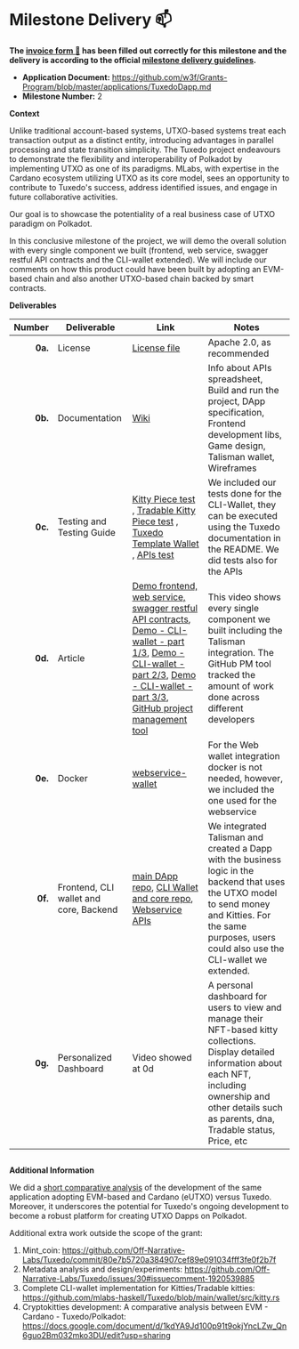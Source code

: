 # Milestone Delivery :mailbox:

**The [invoice form :pencil:](https://docs.google.com/forms/d/e/1FAIpQLSfmNYaoCgrxyhzgoKQ0ynQvnNRoTmgApz9NrMp-hd8mhIiO0A/viewform) has been filled out correctly for this milestone and the delivery is according to the official [milestone delivery guidelines](https://github.com/w3f/Grants-Program/blob/master/docs/Support%20Docs/milestone-deliverables-guidelines.md).**  

* **Application Document:** <https://github.com/w3f/Grants-Program/blob/master/applications/TuxedoDapp.md>
* **Milestone Number:** 2

**Context**

Unlike traditional account-based systems, UTXO-based systems treat each transaction output as a distinct entity, introducing advantages in parallel processing and state transition simplicity. The Tuxedo project endeavours to demonstrate the flexibility and interoperability of Polkadot by implementing UTXO as one of its paradigms. MLabs, with expertise in the Cardano ecosystem utilizing UTXO as its core model, sees an opportunity to contribute to Tuxedo's success, address identified issues, and engage in future collaborative activities.

Our goal is to showcase the potentiality of a real business case of UTXO paradigm on Polkadot.

In this conclusive milestone of the project, we will demo the overall solution with every single component we built (frontend, web service,  swagger restful API contracts and the CLI-wallet extended). We will include our comments on how this product could have been built by adopting an EVM-based chain and also another UTXO-based chain backed by smart contracts.

**Deliverables**

| Number | Deliverable | Link | Notes |
| -----: | ----------- | ------------- | ------------- |
| **0a.** | License | [License file](https://github.com/mlabs-haskell/TuxedoDapp?tab=Apache-2.0-1-ov-file#readme) | Apache 2.0, as recommended |
| **0b.** | Documentation | [Wiki](https://github.com/mlabs-haskell/TuxedoDapp/wiki) | Info about APIs spreadsheet, Build and run the project, DApp specification, Frontend development libs, Game design, Talisman wallet, Wireframes |
| **0c.** | Testing and Testing Guide | [Kitty Piece test](https://github.com/mlabs-haskell/Tuxedo/blob/main/wardrobe/kitties/src/tests.rs) , [Tradable Kitty Piece test](https://github.com/mlabs-haskell/Tuxedo/blob/main/wardrobe/tradable_kitties/src/tests.rs) , [Tuxedo Template Wallet](https://github.com/mlabs-haskell/Tuxedo/blob/main/wallet/README.md) , [APIs test](https://github.com/mlabs-haskell/Tuxedo/tree/main/webservice-wallet#rest-documentation) | We included our tests done for the CLI-Wallet, they can be executed using the Tuxedo documentation in the README. We did tests also for the APIs |
| **0d.** | Article | [Demo frontend, web service, swagger restful API contracts](https://www.loom.com/share/4445b97dddd8447c8ccafa3b9cea6bb6), [Demo - CLI-wallet - part 1/3](https://youtu.be/Mom3BV_HozY), [Demo - CLI-wallet - part 2/3](https://youtu.be/GfyiBW1XFW0), [Demo - CLI-wallet - part 3/3](https://youtu.be/1T2oE0bfaCQ), [GitHub project management tool](https://github.com/orgs/mlabs-haskell/projects/57/views/1) | This video shows every single component we built including the Talisman integration. The GitHub PM tool tracked the amount of work done across different developers |
| **0e.** | Docker | [webservice-wallet](https://github.com/mlabs-haskell/Tuxedo/blob/webservice-redeemer-gen-debug-with-lks/webservice-wallet/Dockerfile) | For the Web wallet integration docker is not needed, however, we included the one used for the webservice |
| **0f.** | Frontend, CLI wallet and core, Backend | [main DApp repo](https://github.com/mlabs-haskell/TuxedoDapp), [CLI Wallet and core repo](https://github.com/mlabs-haskell/Tuxedo), [Webservice APIs](https://github.com/mlabs-haskell/Tuxedo/tree/webservice-redeemer-gen-debug-with-lks/webservice-wallet) | We integrated Talisman and created a Dapp with the business logic in the backend that uses the UTXO model to send money and Kitties. For the same purposes, users could also use the CLI-wallet we extended. |
| **0g.** | Personalized Dashboard | Video showed at 0d | A personal dashboard for users to view and manage their NFT-based kitty collections. Display detailed information about each NFT, including ownership and other details such as parents, dna, Tradable status, Price, etc |


##

**Additional Information**

We did a [short comparative analysis](https://docs.google.com/document/d/1kdYA9Jd100p91t9okjYncLZw_Qn6guo2Bm032mko3DU/edit?usp=sharing) of the development of the same application adopting EVM-based and Cardano (eUTXO) versus Tuxedo.
Moreover, it underscores the potential for Tuxedo's ongoing development to become a robust platform for creating UTXO Dapps on Polkadot.

Additional extra work outside the scope of the grant:

1. Mint_coin: <https://github.com/Off-Narrative-Labs/Tuxedo/commit/80e7b5720a384907cef89e091034fff3fe0f2b7f>
2. Metadata analysis and design/experiments: <https://github.com/Off-Narrative-Labs/Tuxedo/issues/30#issuecomment-1920539885>
3. Complete CLI-wallet implementation for Kitties/Tradable kitties: <https://github.com/mlabs-haskell/Tuxedo/blob/main/wallet/src/kitty.rs>
4. Cryptokitties development: A comparative analysis between EVM - Cardano - Tuxedo/Polkadot: <https://docs.google.com/document/d/1kdYA9Jd100p91t9okjYncLZw_Qn6guo2Bm032mko3DU/edit?usp=sharing>
